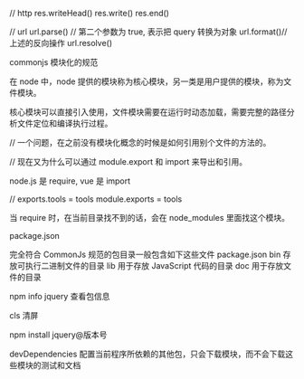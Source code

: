 // http
res.writeHead()
res.write()
res.end()

// url
url.parse() // 第二个参数为 true, 表示把 query 转换为对象
url.format()// 上述的反向操作
url.resolve()

commonjs 模块化的规范

在 node 中，node 提供的模块称为核心模块，另一类是用户提供的模块，称为文件模块。

核心模块可以直接引入使用，文件模块需要在运行时动态加载，需要完整的路径分析文件定位和编译执行过程。

// 一个问题，在之前没有模块化概念的时候是如何引用别个文件的方法的。

// 现在又为什么可以通过 module.export 和 import 来导出和引用。

node.js 是 require, vue 是 import

// exports.tools = tools
module.exports = tools

当 require 时，在当前目录找不到的话，会在 node_modules 里面找这个模块。

package.json

完全符合 CommonJs 规范的包目录一般包含如下这些文件
package.json
bin 存放可执行二进制文件的目录
lib 用于存放 JavaScript 代码的目录
doc 用于存放文件的目录

npm info jquery 查看包信息

cls 清屏

npm install jquery@版本号

devDependencies 配置当前程序所依赖的其他包，只会下载模块，而不会下载这些模块的测试和文档
